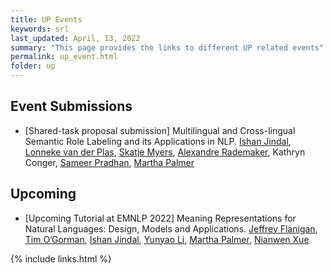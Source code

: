 ```yaml
---
title: UP Events
keywords: srl
last_updated: April, 13, 2022
summary: "This page provides the links to different UP related events"
permalink: up_event.html
folder: up
---
```


## Event Submissions
- [Shared-task proposal submission] Multilingual and Cross-lingual Semantic Role Labeling and its Applications in NLP. [Ishan Jindal](https://ijindal.github.io/), [Lonneke van der Plas](https://sites.google.com/site/lonnekenlp/), [Skatje Myers](http://ska.tjemye.rs/), [Alexandre Rademaker](https://arademaker.github.io/), Kathryn Conger, [Sameer Pradhan](https://cemantix.org/), [Martha Palmer](https://www.colorado.edu/faculty/palmer-martha)

## Upcoming
- [Upcoming Tutorial at EMNLP 2022] Meaning Representations for Natural Languages: Design, Models and Applications. [Jeffrey Flanigan](https://jflanigan.github.io/), [Tim O’Gorman](https://timjogorman.github.io/), [Ishan Jindal](https://ijindal.github.io/), [Yunyao Li](https://yunyaoli.github.io/),  [Martha Palmer](https://www.colorado.edu/faculty/palmer-martha), [Nianwen Xue](https://www.cs.brandeis.edu/~xuen/)


{% include links.html %}
